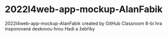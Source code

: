 # 2022l4web-app-mockup-AlanFabik
2022l4web-app-mockup-AlanFabik created by GitHub Classroom
8-bi hra insporovaná deskovou hrou Hadi a žebříky
